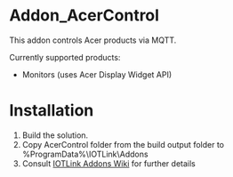 # Addon_AcerControl

This addon controls Acer products via MQTT.

Currently supported products: 
 * Monitors (uses Acer Display Widget API)
 
# Installation

1. Build the solution.
2. Copy AcerControl folder from the build output folder to %ProgramData%\IOTLink\Addons
3. Consult [IOTLink Addons Wiki](https://gitlab.com/iotlink/iotlink/-/wikis/Addons/Home) for further details
